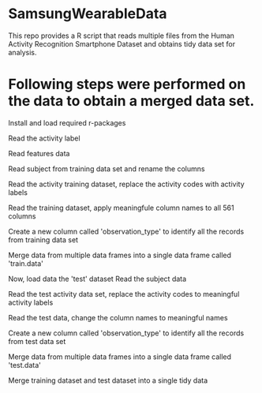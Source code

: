 # SamsungWearableData
This repo provides a R script that reads multiple files from the Human Activity Recognition Smartphone Dataset and obtains tidy data set for analysis. 


# Following steps were performed on the data to obtain a merged data set.



 Install and load required r-packages

 Read the activity label

 Read features data

 Read subject from training data set and rename the columns

 Read the activity training dataset, replace the activity codes with activity labels

 Read the training dataset, apply meaningfule column names to all 561 columns

 Create a new column called 'observation_type' to identify all the records from training data set

 Merge data from multiple data frames into a single data frame called 'train.data'

 Now, load data the 'test' dataset
 Read the subject data

 Read the test activity data set, replace the activity codes to meaningful activity labels

 Read the test data, change the column names to meaningful names

 Create a new column called 'observation_type' to identify all the records from test data set

 Merge data from multiple data frames into a single data frame called 'test.data'

 Merge training dataset and test dataset into a single tidy data
